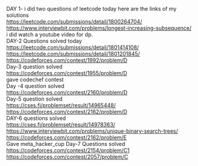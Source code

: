  DAY 1- i did two questions of leetcode today here are the links of my solutions<br>
https://leetcode.com/submissions/detail/1800264704/<br>
https://www.interviewbit.com/problems/longest-increasing-subsequence/<br>
i did watch a youtube video for dp.<br> 
DAY-2 Questions solved today <br>
https://leetcode.com/submissions/detail/1801414108/<br>
https://leetcode.com/submissions/detail/1801201845/<br>
https://codeforces.com/contest/1992/problem/D<br>
Day-3 question solved <br>https://codeforces.com/contest/1955/problem/D<br>
gave codechef contest<br>
Day -4 question solved <br>
https://codeforces.com/contest/2160/problem/D<br>
Day-5 question solved <br>
https://cses.fi/problemset/result/14965448/<br>
https://codeforces.com/contest/2162/problem/D<br>
DAY-6 questions solved<br>
https://cses.fi/problemset/result/14978363/<br>
https://www.interviewbit.com/problems/unique-binary-search-trees/<br>
https://codeforces.com/contest/2162/problem/E<br>
Gave meta_hacker_cup 
Day-7 Questions solved<br>
https://codeforces.com/contest/2154/problem/C1<br>
https://codeforces.com/contest/2057/problem/C<br>
